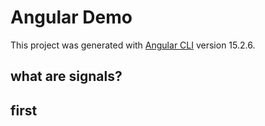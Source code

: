 # Angular Demo

This project was generated with [Angular CLI](https://github.com/angular/angular-cli) version 15.2.6.

## what are signals?

## first

